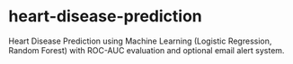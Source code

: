 # heart-disease-prediction
Heart Disease Prediction using Machine Learning (Logistic Regression, Random Forest) with ROC-AUC evaluation and optional email alert system.
